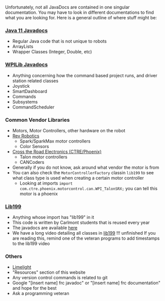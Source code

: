 Unfortunately, not all JavaDocs are contained in one singular documentation. You may have to look in different documentations to find what you are looking for.
Here is a general outline of where stuff might be:

### [Java 11 Javadocs](https://docs.oracle.com/en/java/javase/11/docs/api/index.html)

- Regular Java code that is not unique to robots
- ArrayLists
- Wrapper Classes (Integer, Double, etc)

### [WPILib Javadocs](https://github.wpilib.org/allwpilib/docs/release/java/index.html)

- Anything concerning how the command based project runs, and driver station related classes
- Joystick
- SmartDashboard
- Commands
- Subsystems
- CommandScheduler

### Common Vendor Libraries

- Motors, Motor Controllers, other hardware on the robot
- [Rev Robotics](https://codedocs.revrobotics.com/java/com/revrobotics/package-summary.html)
    - Spark/SparkMax motor controllers
    - Color Sensors
- [Cross the Road Electronics (CTRE/Phoenix)](https://api.ctr-electronics.com/phoenix/release/java/index.html)
    - Talon motor controllers
    - CANCoders
- Generally if you do not know, ask around what vendor the motor is from
- You can also check the `MotorControllerFactory` classin `lib199` to see what class type is used when creating a certain motor controller
    - Looking at imports `import com.ctre.phoenix.motorcontrol.can.WPI_TalonSRX;` you can tell this motor is a phoenix

### [Lib199](https://github.com/DeepBlueRobotics/lib199)
- Anything whose import has "lib199" in it
- This code is written by Carlmont students that is reused every year
- The javadocs are available [here](https://deepbluerobotics.github.io/lib199/)
- We have a long video detailing all classes in [lib199](https://www.youtube.com/watch?v=RMme7byAOPY)
!!! unfinished
    If you are reading this, remind one of the veteran programs to add timestamps to the lib199 video

### Others
- [Limelight](https://docs.limelightvision.io/en/latest/)
- "Resources" section of this website
- Any version control commands is related to git
- Google "[insert name] frc javadoc" or "[insert name] frc documentation" and hope for the best
- Ask a programming veteran

